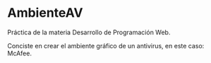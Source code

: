 # AmbienteAV

Práctica de la materia Desarrollo de Programación Web.

Conciste en crear el ambiente gráfico de un antivirus, en este caso: McAfee.
